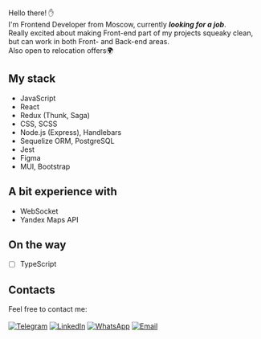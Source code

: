 Hello there! ✋<br>
I'm Frontend Developer from Moscow, currently ***looking for a job***.<br>
Really excited about making Front-end part of my projects squeaky clean, but can work in both Front- and Back-end areas.<br>
Also open to relocation offers🌍

## My stack
* JavaScript
* React
* Redux (Thunk, Saga)
* CSS, SCSS
* Node.js (Express), Handlebars
* Sequelize ORM, PostgreSQL
* Jest
* Figma
* MUI, Bootstrap

## A bit experience with
* WebSocket
* Yandex Maps API

## On the way
* [ ] TypeScript

## Contacts
Feel free to contact me:<br><br>
[![Telegram](https://img.shields.io/badge/-Telegram-blue?color=0088cc&logo=telegram&logoColor=white)](https://t.me/zzzookie)
[![LinkedIn](https://img.shields.io/badge/-LinkedIn-blue?color=0077b5&logo=linkedin&logoColor=white)](https://www.linkedin.com/in/ivan-shulgin/)
[![WhatsApp](https://img.shields.io/badge/-WhatsApp-green?color=075e54&logo=whatsapp&logoColor=white)](https://api.whatsapp.com/send?phone=79167978400)
[![Email](https://img.shields.io/badge/-Email-red?color=ea4335&logo=gmail&logoColor=white)](mailto:iushulgin@gmail.com)
